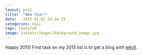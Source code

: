 ```yaml
---
layout: post
title:  "New Year!"
date:   2015-01-02 14:34:25
categories: misc
tags: featured
image: /assets/images/background_image.jpg
---
```

Happy 2015! First task on my 2015 list is to get a blog with [jekyll](http://jekyllrb.com). 


[jekyll]:      http://jekyllrb.com
[jekyll-gh]:   https://github.com/jekyll/jekyll
[jekyll-help]: https://github.com/jekyll/jekyll-help
